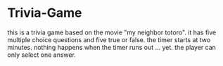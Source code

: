 # Trivia-Game
this is a trivia game based on the movie "my neighbor totoro". it has five multiple choice questions and five true or false. 
the timer starts at two minutes. nothing happens when the timer runs out ... yet. 
the player can only select one answer.
